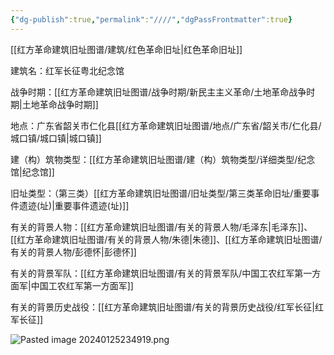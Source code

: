 ```yaml
---
{"dg-publish":true,"permalink":"////","dgPassFrontmatter":true}
---
```



[[红方革命建筑旧址图谱/建筑/红色革命旧址\|红色革命旧址]]

建筑名：红军长征粤北纪念馆

战争时期：[[红方革命建筑旧址图谱/战争时期/新民主主义革命/土地革命战争时期\|土地革命战争时期]]

地点：广东省韶关市仁化县[[红方革命建筑旧址图谱/地点/广东省/韶关市/仁化县/城口镇/城口镇\|城口镇]]

建（构）筑物类型：[[红方革命建筑旧址图谱/建（构）筑物类型/详细类型/纪念馆\|纪念馆]]

旧址类型：（第三类）[[红方革命建筑旧址图谱/旧址类型/第三类革命旧址/重要事件遗迹(址)\|重要事件遗迹(址)]]

有关的背景人物：[[红方革命建筑旧址图谱/有关的背景人物/毛泽东\|毛泽东]]、[[红方革命建筑旧址图谱/有关的背景人物/朱德\|朱德]]、[[红方革命建筑旧址图谱/有关的背景人物/彭德怀\|彭德怀]]

有关的背景军队：[[红方革命建筑旧址图谱/有关的背景军队/中国工农红军第一方面军\|中国工农红军第一方面军]]

有关的背景历史战役：[[红方革命建筑旧址图谱/有关的背景历史战役/红军长征\|红军长征]]

![Pasted image 20240125234919.png](/img/user/%E7%BA%A2%E6%96%B9%E9%9D%A9%E5%91%BD%E5%BB%BA%E7%AD%91%E6%97%A7%E5%9D%80%E5%9B%BE%E8%B0%B1/%E5%9B%BE%E7%89%87/Pasted%20image%2020240125234919.png)